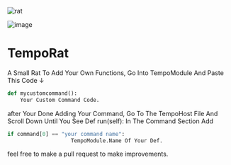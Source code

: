 ![rat](https://user-images.githubusercontent.com/94076644/206908196-e0c0cc47-0798-4f41-9032-1f56d6d3105a.png)

![image](https://user-images.githubusercontent.com/94076644/208468748-e4e44944-f978-4806-980d-601202be9afa.png)

# TempoRat
A Small Rat
To Add Your Own Functions, Go Into TempoModule And Paste This Code ↓
```python
def mycustomcommand():
    Your Custom Command Code.
```
after Your Done Adding Your Command, Go To The TempoHost File And Scroll Down Until You See Def run(self):
 In The Command Section Add
```python
if command[0] == "your command name":
                    TempoModule.Name Of Your Def.
```
feel free to make a pull request to make improvements.
